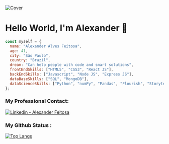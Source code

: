 ![Cover](https://media-exp1.licdn.com/dms/image/C4D16AQEbaPJAabGapQ/profile-displaybackgroundimage-shrink_350_1400/0/1603651256817?e=1623888000&v=beta&t=Qg9Uy2ZEcLOdGiwqA-G2GeqENm3MyJSLM5Zeyo1eFVE)

# Hello World, I'm Alexander 👋

```javascript
const myself = {
  name: "Alexander Alves Feitosa",
  age: 41,
  city: "São Paulo",
  country: "Brazil",
  dream: "Can help people with code and smart solutions",
  frontEndSkills: ["HTML5", "CSS3", "React JS"],
  backEndSkills: ["Javascript", "Node JS", "Express JS"],
  dataBaseSkills: ["SQL", "MongoDB"],
  dataScienceSkills: ["Python", "numPy", "Pandas", "Flourish", "Storytelling"],
};
```
### My Professional Contact: <a href="https://www.linkedin.com/in/alexanderfeitosa/" target="_blank" >
  <img alt="Linkedin - Alexander Feitosa" src="https://img.shields.io/badge/Linkedin--%23F8952D?style=social&logo=linkedin">
</a>

### My Github Status :

[![Top Langs](https://github-readme-stats.vercel.app/api/top-langs/?username=AlexanderFeitosa&theme=cobalt)](https://github.com/anuraghazra/github-readme-stats)
